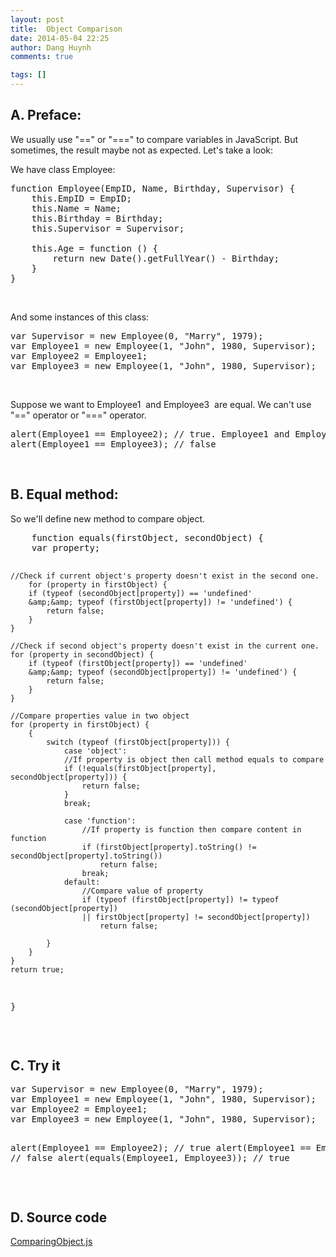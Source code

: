 ```yaml
---
layout: post
title:  Object Comparison
date: 2014-05-04 22:25
author: Dang Huynh
comments: true

tags: []
---
```


<h2>A. Preface:</h2>
We usually use "==" or "===" to compare variables in JavaScript. But sometimes, the result maybe not as expected. Let's take a look:

We have class Employee:
<pre class="lang:js decode:true ">function Employee(EmpID, Name, Birthday, Supervisor) {
    this.EmpID = EmpID;
    this.Name = Name;
    this.Birthday = Birthday;
    this.Supervisor = Supervisor;

    this.Age = function () {
        return new Date().getFullYear() - Birthday;
    }
}</pre>
&nbsp;

<!--more-->

And some instances of this class:
<pre class="lang:default decode:true ">var Supervisor = new Employee(0, "Marry", 1979);
var Employee1 = new Employee(1, "John", 1980, Supervisor);
var Employee2 = Employee1;
var Employee3 = new Employee(1, "John", 1980, Supervisor);</pre>
&nbsp;

Suppose we want to Employee1  and Employee3  are equal. We can't use "==" operator or "===" operator.
<pre class="lang:default decode:true ">alert(Employee1 == Employee2); // true. Employee1 and Employee2 are reference to ONE object in memory.
alert(Employee1 == Employee3); // false</pre>
&nbsp;
<h2>B. Equal method:</h2>
So we'll define new method to compare object.
<pre class="lang:default decode:true ">    function equals(firstObject, secondObject) {
    var property;

    //Check if current object's property doesn't exist in the second one.
        for (property in firstObject) {
        if (typeof (secondObject[property]) == 'undefined'
        &amp;&amp; typeof (firstObject[property]) != 'undefined') {
            return false;
        }
    }

    //Check if second object's property doesn't exist in the current one.
    for (property in secondObject) {
        if (typeof (firstObject[property]) == 'undefined'
        &amp;&amp; typeof (secondObject[property]) != 'undefined') {
            return false;
        }
    }

    //Compare properties value in two object
    for (property in firstObject) {
        {
            switch (typeof (firstObject[property])) {
                case 'object':
                //If property is object then call method equals to compare
                if (!equals(firstObject[property], secondObject[property])) {
                    return false;
                } 
                break;

                case 'function':
                    //If property is function then compare content in function
                    if (firstObject[property].toString() != secondObject[property].toString())
                        return false;
                    break;
                default:
                    //Compare value of property
                    if (typeof (firstObject[property]) != typeof (secondObject[property])
                    || firstObject[property] != secondObject[property])
                        return false;

            }
        }
    }
    return true;
}</pre>
&nbsp;
<h2>C. Try it</h2>
<pre class="lang:default decode:true ">var Supervisor = new Employee(0, "Marry", 1979);
var Employee1 = new Employee(1, "John", 1980, Supervisor);
var Employee2 = Employee1;
var Employee3 = new Employee(1, "John", 1980, Supervisor);

alert(Employee1 == Employee2); // true
alert(Employee1 == Employee3); // false
alert(equals(Employee1, Employee3)); // true</pre>
&nbsp;
<h2>D. Source code</h2>
<a href="https://dl.dropboxusercontent.com/u/12630059/ComparingObjects2.js">ComparingObject.js</a>
